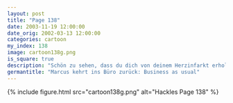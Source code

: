 ```yaml
---
layout: post
title: "Page 138"
date: 2003-11-19 12:00:00
date_orig: 2002-03-13 12:00:00
categories: cartoon
my_index: 138
image: cartoon138g.png
is_square: true
description: "Schön zu sehen, dass du dich von deinem Herzinfarkt erholt hast, Marcus Es ist schön, zurück zu sein. Hier sind die Website-Spezifikation Du willst ein widerwärtiges, 10 Minuten langes Flashintro bevor die User die Mainpage betreten können Mach es einfach Es fühlt sich gut an, wieder ein nützliches Mitglied dieser Firma zu sein Marcus katriny Vittles"
germantitle: "Marcus kehrt ins Büro zurück: Business as usual"
---
```


{% include figure.html src="cartoon138g.png" alt="Hackles Page 138"  %}
